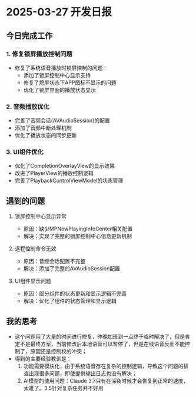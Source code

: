 # 2025-03-27 开发日报

## 今日完成工作

### 1. 修复锁屏播放控制问题
- 修复了系统语音播放时锁屏控制的问题：
  - 添加了锁屏控制中心显示支持
  - 修复了熄屏状态下APP图标不显示的问题
  - 优化了锁屏界面的播放状态显示

### 2. 音频播放优化
- 完善了音频会话(AVAudioSession)的配置
- 添加了音频中断处理机制
- 优化了播放状态的同步更新

### 3. UI组件优化
- 优化了CompletionOverlayView的显示效果
- 改进了PlayerView的播放控制逻辑
- 完善了PlaybackControlViewModel的状态管理

## 遇到的问题
1. 锁屏控制中心显示异常
   - 原因：缺少MPNowPlayingInfoCenter相关配置
   - 解决：实现了完整的锁屏控制中心信息更新机制

2. 远程控制命令无效
   - 原因：音频会话配置不完整
   - 解决：添加了完整的AVAudioSession配置

3. UI组件显示问题
   - 原因：部分组件的状态更新和显示逻辑不完善
   - 解决：优化了组件的状态管理和显示逻辑

## 我的思考
- 这个问题用了大量的时间进行修复，昨晚加班到一点终于临时解决了，但是肯定不是最终方案，当前修改后本地语音可以暂停了，但是在线语音反而不能控制了，原因还是控制权的冲突；
- 得到的主要经验教训是：
   1. 功能需要模块化，由于系统语音存在复杂的控制逻辑，导致这个问题的排查出现很多问题，即使提供输出日志也没有解决；
   2. AI模型的使用问题：Claude 3.7只有在深夜时候才会恢复到正常的速度，太难了。3.5针对复杂任务并不好用
